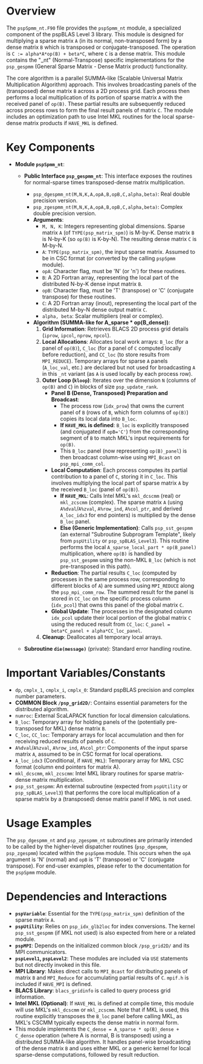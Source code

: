# Overview

The `pspSpmm_nt.F90` file provides the `pspSpmm_nt` module, a specialized component of the pspBLAS Level 3 library. This module is designed for multiplying a sparse matrix `A` (in its normal, non-transposed form) by a dense matrix `B` which is transposed or conjugate-transposed. The operation is `C := alpha*A*op(B) + beta*C`, where `C` is a dense matrix. This module contains the "_nt" (Normal-Transpose) specific implementations for the `psp_gespmm` (General Sparse Matrix - Dense Matrix product) functionality.

The core algorithm is a parallel SUMMA-like (Scalable Universal Matrix Multiplication Algorithm) approach. This involves broadcasting panels of the (transposed) dense matrix `B` across a 2D process grid. Each process then performs a local multiplication of its portion of sparse matrix `A` with the received panel of `op(B)`. These partial results are subsequently reduced across process rows to form the final result panels of matrix `C`. The module includes an optimization path to use Intel MKL routines for the local sparse-dense matrix products if `HAVE_MKL` is defined.

# Key Components

*   **Module `pspSpmm_nt`**:
    *   **Public Interface `psp_gespmm_nt`**: This interface exposes the routines for normal-sparse times transposed-dense matrix multiplication.
        *   `psp_dgespmm_nt(M,N,K,A,opA,B,opB,C,alpha,beta)`: Real double precision version.
        *   `psp_zgespmm_nt(M,N,K,A,opA,B,opB,C,alpha,beta)`: Complex double precision version.
        *   **Arguments**:
            *   `M, N, K`: Integers representing global dimensions. Sparse matrix `A` (of `TYPE(psp_matrix_spm)`) is M-by-K. Dense matrix `B` is N-by-K (so `op(B)` is K-by-N). The resulting dense matrix `C` is M-by-N.
            *   `A`: `TYPE(psp_matrix_spm)`, the input sparse matrix. Assumed to be in CSC format (or converted by the calling `pspSpmm` module).
            *   `opA`: Character flag, must be 'N' (or 'n') for these routines.
            *   `B`: A 2D Fortran array, representing the local part of the distributed N-by-K dense input matrix `B`.
            *   `opB`: Character flag, must be 'T' (transpose) or 'C' (conjugate transpose) for these routines.
            *   `C`: A 2D Fortran array (inout), representing the local part of the distributed M-by-N dense output matrix `C`.
            *   `alpha, beta`: Scalar multipliers (real or complex).
        *   **Algorithm (SUMMA-like for A_sparse * op(B_dense))**:
            1.  **Grid Information**: Retrieves BLACS 2D process grid details (`iprow`, `ipcol`, `nprow`, `npcol`).
            2.  **Local Allocations**: Allocates local work arrays: `B_loc` (for a panel of `op(B)`), `C_loc` (for a panel of `C` computed locally before reduction), and `CC_loc` (to store results from `MPI_REDUCE`). Temporary arrays for sparse `A` panels (`A_loc_val`, etc.) are declared but not used for broadcasting `A` in this `_nt` variant (as `A` is used locally by each process row).
            3.  **Outer Loop (`kloop`)**: Iterates over the dimension `N` (columns of `op(B)` and `C`) in blocks of size `psp_update_rank`.
                *   **Panel B (Dense, Transposed) Preparation and Broadcast**:
                    *   The process row (`idx_prow`) that owns the current panel of `B` (rows of `B`, which form columns of `op(B)`) copies its local data into `B_loc`.
                    *   **If `HAVE_MKL` is defined**: `B_loc` is explicitly transposed (and conjugated if `opB='C'`) from the corresponding segment of `B` to match MKL's input requirements for `op(B)`.
                    *   This `B_loc` panel (now representing `op(B)_panel`) is then broadcast column-wise using `MPI_Bcast` on `psp_mpi_comm_col`.
                *   **Local Computation**: Each process computes its partial contribution to a panel of `C`, storing it in `C_loc`. This involves multiplying the local part of sparse matrix `A` by the received `B_loc` (panel of `op(B)`).
                    *   **If `HAVE_MKL`**: Calls Intel MKL's `mkl_dcscmm` (real) or `mkl_zcscmm` (complex). The sparse matrix `A` (using `A%dval`/`A%zval`, `A%row_ind`, `A%col_ptr`, and derived `A_loc_idx3` for end pointers) is multiplied by the dense `B_loc` panel.
                    *   **Else (Generic Implementation)**: Calls `psp_sst_gespmm` (an external "Subroutine Subprogram Template", likely from `pspUtility` or `psp_spBLAS_Level3`). This routine performs the local `A_sparse_local_part * op(B_panel)` multiplication, where `op(B)` is handled by `psp_sst_gespmm` using the non-MKL `B_loc` (which is not pre-transposed in this path).
                *   **Reduction**: The partial results `C_loc` (computed by processes in the same process row, corresponding to different blocks of `A`) are summed using `MPI_REDUCE` along the `psp_mpi_comm_row`. The summed result for the panel is stored in `CC_loc` on the specific process column (`idx_pcol`) that owns this panel of the global matrix `C`.
                *   **Global Update**: The processes in the designated column `idx_pcol` update their local portion of the global matrix `C` using the reduced result from `CC_loc`: `C_panel = beta*C_panel + alpha*CC_loc_panel`.
            4.  **Cleanup**: Deallocates all temporary local arrays.

    *   **Subroutine `die(message)`** (private): Standard error handling routine.

# Important Variables/Constants

*   `dp`, `cmplx_1`, `cmplx_i`, `cmplx_0`: Standard pspBLAS precision and complex number parameters.
*   **COMMON Block `/psp_grid2D/`**: Contains essential parameters for the distributed algorithm.
*   `numroc`: External ScaLAPACK function for local dimension calculations.
*   `B_loc`: Temporary array for holding panels of the (potentially pre-transposed for MKL) dense matrix `B`.
*   `C_loc`, `CC_loc`: Temporary arrays for local accumulation and then for receiving reduced results of panels of `C`.
*   `A%dval`/`A%zval`, `A%row_ind`, `A%col_ptr`: Components of the input sparse matrix `A`, assumed to be in CSC format for local operations.
*   `A_loc_idx3` (Conditional, if `HAVE_MKL`): Temporary array for MKL CSC format (column end pointers for matrix A).
*   `mkl_dcscmm`, `mkl_zcscmm`: Intel MKL library routines for sparse matrix-dense matrix multiplication.
*   `psp_sst_gespmm`: An external subroutine (expected from `pspUtility` or `psp_spBLAS_Level3`) that performs the core local multiplication of a sparse matrix by a (transposed) dense matrix panel if MKL is not used.

# Usage Examples

The `psp_dgespmm_nt` and `psp_zgespmm_nt` subroutines are primarily intended to be called by the higher-level dispatcher routines (`psp_dgespmm`, `psp_zgespmm`) located within the `pspSpmm` module. This occurs when the `opA` argument is 'N' (normal) and `opB` is 'T' (transpose) or 'C' (conjugate transpose). For end-user examples, please refer to the documentation for the `pspSpmm` module.

# Dependencies and Interactions

*   **`pspVariable`**: Essential for the `TYPE(psp_matrix_spm)` definition of the sparse matrix `A`.
*   **`pspUtility`**: Relies on `psp_idx_glb2loc` for index conversions. The kernel `psp_sst_gespmm` (if MKL not used) is also expected from here or a related module.
*   **`pspMPI`**: Depends on the initialized common block `/psp_grid2D/` and its MPI communicators.
*   **`pspLevel1`, `pspLevel2`**: These modules are included via `USE` statements but not directly invoked in this file.
*   **MPI Library**: Makes direct calls to `MPI_Bcast` for distributing panels of matrix `B` and `MPI_Reduce` for accumulating partial results of `C`. `mpif.h` is included if `HAVE_MPI` is defined.
*   **BLACS Library**: `blacs_gridinfo` is called to query process grid information.
*   **Intel MKL (Optional)**: If `HAVE_MKL` is defined at compile time, this module will use MKL's `mkl_dcscmm` or `mkl_zcscmm`. Note that if MKL is used, this routine explicitly transposes the `B_loc` panel before calling MKL, as MKL's CSCMM typically expects the dense matrix in normal form.
*   This module implements the `C_dense = A_sparse * op(B)_dense + C_dense` operation (where A is normal, B is transposed) using a distributed SUMMA-like algorithm. It handles panel-wise broadcasting of the dense matrix `B` and uses either MKL or a generic kernel for local sparse-dense computations, followed by result reduction.
